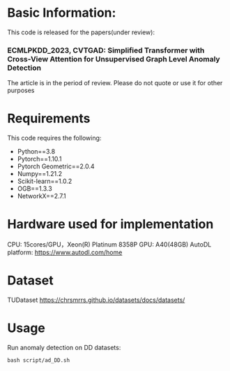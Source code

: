 # Basic Information:
This code is released for the papers(under review):

### ECMLPKDD_2023, CVTGAD: Simplified Transformer with Cross-View Attention for Unsupervised Graph Level Anomaly Detection

The article is in the period of review. Please do not quote or use it for other purposes

# Requirements
This code requires the following:

- Python==3.8
- Pytorch==1.10.1
- Pytorch Geometric==2.0.4
- Numpy==1.21.2
- Scikit-learn==1.0.2
- OGB==1.3.3
- NetworkX==2.7.1

# Hardware used for implementation
CPU: 15cores/GPU，Xeon(R) Platinum 8358P
GPU: A40(48GB)
AutoDL platform: https://www.autodl.com/home

# Dataset
TUDataset
https://chrsmrrs.github.io/datasets/docs/datasets/

# Usage
Run anomaly detection on DD datasets:
```
bash script/ad_DD.sh
```


